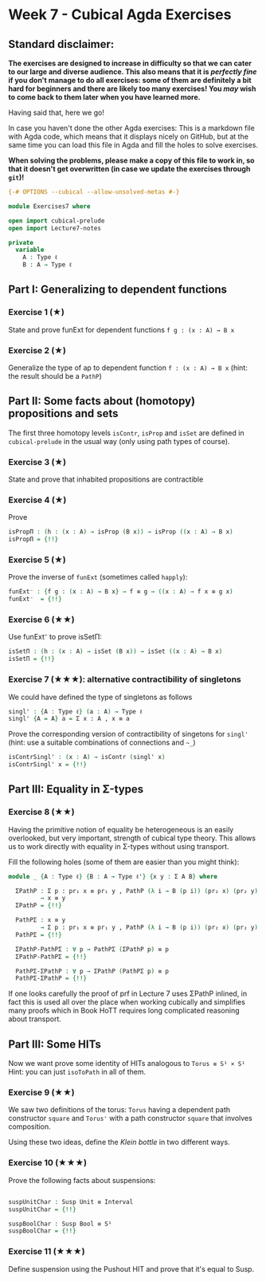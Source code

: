 # Week 7 - Cubical Agda Exercises

## Standard disclaimer:

**The exercises are designed to increase in difficulty so that we can cater to
our large and diverse audience. This also means that it is *perfectly fine* if
you don't manage to do all exercises: some of them are definitely a bit hard for
beginners and there are likely too many exercises! You *may* wish to come back
to them later when you have learned more.**

Having said that, here we go!

In case you haven't done the other Agda exercises:
This is a markdown file with Agda code, which means that it displays nicely on
GitHub, but at the same time you can load this file in Agda and fill the holes
to solve exercises.

**When solving the problems,
please make a copy of this file to work in, so that it doesn't get overwritten
(in case we update the exercises through `git`)!**


```agda
{-# OPTIONS --cubical --allow-unsolved-metas #-}

module Exercises7 where

open import cubical-prelude
open import Lecture7-notes
```

```agda
private
  variable
    A : Type ℓ
    B : A → Type ℓ
```

## Part I: Generalizing to dependent functions

### Exercise 1 (★)

State and prove funExt for dependent functions `f g : (x : A) → B x`

### Exercise 2 (★)

Generalize the type of ap to dependent function `f : (x : A) → B x`
(hint: the result should be a `PathP`)


## Part II: Some facts about (homotopy) propositions and sets

The first three homotopy levels `isContr`, `isProp` and `isSet`
are defined in `cubical-prelude` in the usual way
(only using path types of course).

### Exercise 3 (★)

State and prove that inhabited propositions are contractible


### Exercise 4 (★)

Prove

```agda
isPropΠ : (h : (x : A) → isProp (B x)) → isProp ((x : A) → B x)
isPropΠ = {!!}
```

### Exercise 5 (★)

Prove the inverse of `funExt` (sometimes called `happly`):

```agda
funExt⁻ : {f g : (x : A) → B x} → f ≡ g → ((x : A) → f x ≡ g x)
funExt⁻  = {!!}
```

### Exercise 6 (★★)

Use funExt⁻ to prove isSetΠ:

```agda
isSetΠ : (h : (x : A) → isSet (B x)) → isSet ((x : A) → B x)
isSetΠ = {!!}
```

### Exercise 7 (★★★): alternative contractibility of singletons

We could have defined the type of singletons as follows

```agda
singl' : {A : Type ℓ} (a : A) → Type ℓ
singl' {A = A} a = Σ x ꞉ A , x ≡ a
```

Prove the corresponding version of contractibility of singetons for
`singl'` (hint: use a suitable combinations of connections and `~_`)

```agda
isContrSingl' : (x : A) → isContr (singl' x)
isContrSingl' x = {!!}
```

## Part III: Equality in Σ-types
### Exercise 8 (★★)

Having the primitive notion of equality be heterogeneous is an
easily overlooked, but very important, strength of cubical type
theory. This allows us to work directly with equality in Σ-types
without using transport.

Fill the following holes (some of them are easier than you might think):

```agda
module _ {A : Type ℓ} {B : A → Type ℓ'} {x y : Σ A B} where

  ΣPathP : Σ p ꞉ pr₁ x ≡ pr₁ y , PathP (λ i → B (p i)) (pr₂ x) (pr₂ y)
         → x ≡ y
  ΣPathP = {!!}

  PathPΣ : x ≡ y
         → Σ p ꞉ pr₁ x ≡ pr₁ y , PathP (λ i → B (p i)) (pr₂ x) (pr₂ y)
  PathPΣ = {!!}

  ΣPathP-PathPΣ : ∀ p → PathPΣ (ΣPathP p) ≡ p
  ΣPathP-PathPΣ = {!!}

  PathPΣ-ΣPathP : ∀ p → ΣPathP (PathPΣ p) ≡ p
  PathPΣ-ΣPathP = {!!}
```

If one looks carefully the proof of prf in Lecture 7 uses ΣPathP
inlined, in fact this is used all over the place when working
cubically and simplifies many proofs which in Book HoTT requires long
complicated reasoning about transport.


## Part III: Some HITs

Now we want prove some identity of HITs analogous to `Torus ≡ S¹ × S¹`
Hint: you can just `isoToPath` in all of them.


### Exercise 9 (★★)

We saw two definitions of the torus:
`Torus` having a dependent path constructor `square`
and `Torus'` with a path constructor `square` that involves composition.

Using these two ideas, define the *Klein bottle* in two different ways.

### Exercise 10 (★★★)

Prove the following facts about suspensions:

```agda

suspUnitChar : Susp Unit ≡ Interval
suspUnitChar = {!!}

suspBoolChar : Susp Bool ≡ S¹
suspBoolChar = {!!}

```


### Exercise 11 (★★★)

Define suspension using the Pushout HIT and prove that it's equal to Susp.
